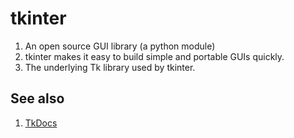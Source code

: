 # tkinter

1. An open source GUI library (a python module) 
2. tkinter makes it easy to build simple and portable GUIs quickly.
3. The underlying Tk library used by tkinter.

## See also
1. [TkDocs](https://tkdocs.com/)
